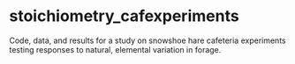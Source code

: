 # stoichiometry_cafexperiments
Code, data, and results for a study on snowshoe hare cafeteria experiments testing responses to natural, elemental variation in forage.
